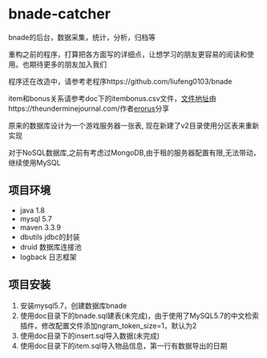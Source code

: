# bnade-catcher
bnade的后台，数据采集，统计，分析，归档等

重构之前的程序，打算把各方面写的详细点，让想学习的朋友更容易的阅读和使用。也期待更多的朋友加入我们

程序还在改造中，请参考老程序https://github.com/liufeng0103/bnade

item和bonus关系请参考doc下的itembonus.csv文件，[文件地址](https://gist.github.com/erorus/35705144b1a4ad015924)由https://theunderminejournal.com/作者[erorus](https://github.com/erorus)分享

原来的数据库设计为一个游戏服务器一张表, 现在新建了v2目录使用分区表来重新实现

对于NoSQL数据库,之前有考虑过MongoDB,由于租的服务器配置有限,无法带动，继续使用MySQL

## 项目环境
- java 1.8
- mysql 5.7
- maven 3.3.9
- dbutils jdbc的封装
- druid 数据库连接池
- logback 日志框架

## 项目安装
1. 安装mysql5.7，创建数据库bnade
2. 使用doc目录下的bnade.sql建表(未完成)，由于使用了MySQL5.7的中文检索插件，修改配置文件添加ngram_token_size=1，默认为2
3. 使用doc目录下的insert.sql导入数据(未完成)
4. 使用doc目录下的item.sql导入物品信息，第一行有数据导出的日期